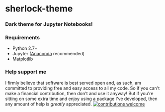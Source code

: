 # sherlock-theme
### Dark theme for Jupyter Notebooks!

### Requirements
* Python 2.7+
* Jupyter ([Anaconda](https://www.continuum.io/downloads) recommended)
* Matplotlib

### Help support me
I firmly believe that software is best served open and, as such, am committed to providing free and easy access to all my code. So if you can't make a financial contribution, then don't and use it anyway! But if you're sitting on some extra time and enjoy using a package I've developed, then any amount of help is *greatly* appreciated. [![contributions welcome](https://img.shields.io/badge/contributions-welcome-brightgreen.svg?style=flat)](https://github.com/openwisdom/sherlock-theme/issues)
